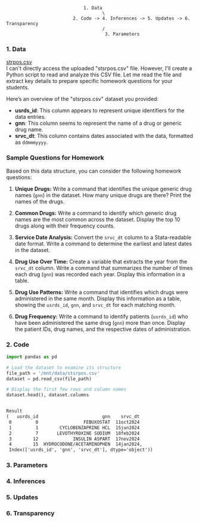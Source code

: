                                  1. Data
                                        \
                             2. Code -> 4. Inferences -> 5. Updates -> 6. Transparency
                                        /
                                         3. Parameters

### 1. Data
[strpos.csv](strpos.csv)     
I can't directly access the uploaded "stsrpos.csv" file. However, I'll create a Python script to read and analyze this CSV file. Let me read the file and extract key details to prepare specific homework questions for your students.

Here’s an overview of the "stsrpos.csv" dataset you provided:

- **usrds_id**: This column appears to represent unique identifiers for the data entries.
- **gnn**: This column seems to represent the name of a drug or generic drug name.
- **srvc_dt**: This column contains dates associated with the data, formatted as `ddmmmyyyy`.

### Sample Questions for Homework

Based on this data structure, you can consider the following homework questions:

1. **Unique Drugs:** Write a command that identifies the unique generic drug names (`gnn`) in the dataset. How many unique drugs are there? Print the names of the drugs.

2. **Common Drugs:** Write a command to identify which generic drug names are the most common across the dataset. Display the top 10 drugs along with their frequency counts.

3. **Service Date Analysis:** Convert the `srvc_dt` column to a Stata-readable date format. Write a command to determine the earliest and latest dates in the dataset.

4. **Drug Use Over Time:** Create a variable that extracts the year from the `srvc_dt` column. Write a command that summarizes the number of times each drug (`gnn`) was recorded each year. Display this information in a table.

5. **Drug Use Patterns:** Write a command that identifies which drugs were administered in the same month. Display this information as a table, showing the `usrds_id`, `gnn`, and `srvc_dt` for each matching month.

6. **Drug Frequency:** Write a command to identify patients (`usrds_id`) who have been administered the same drug (`gnn`) more than once. Display the patient IDs, drug names, and the respective dates of administration.
### 2. Code
```python
import pandas as pd

# Load the dataset to examine its structure
file_path = '/mnt/data/stsrpos.csv'
dataset = pd.read_csv(file_path)

# Display the first few rows and column names
dataset.head(), dataset.columns

```
```txt

Result
(   usrds_id                        gnn    srvc_dt
 0         0                 FEBUXOSTAT  11oct2024
 1         1        CYCLOBENZAPRINE HCL  15jun2024
 2         7       LEVOTHYROXINE SODIUM  18feb2024
 3        12             INSULIN ASPART  17nov2024
 4        15  HYDROCODONE/ACETAMINOPHEN  14jan2024,
 Index(['usrds_id', 'gnn', 'srvc_dt'], dtype='object'))
```
### 3. Parameters
### 4. Inferences
### 5. Updates
### 6. Transparency
